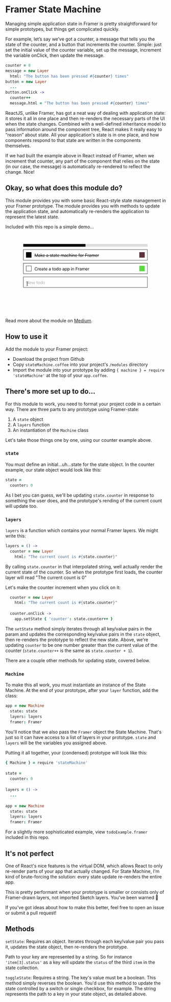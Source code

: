 # Framer State Machine

Managing simple application state in Framer is pretty straightforward for simple prototypes, but things get complicated quickly.

For example, let’s say we’ve got a counter, a message that tells you the state of the counter, and a button that increments the counter. Simple: just set the initial value of the counter variable, set up the message, increment the variable onClick, then update the message.

```coffeescript
counter = 0
message = new Layer
  html: "The button has been pressed #{counter} times"
button = new Layer
  ...
button.onClick ->
  counter++
  message.html = "The button has been pressed #{counter} times"
```

ReactJS, unlike Framer, has got a neat way of dealing with application state: it stores it all in one place and then re-renders the necessary parts of the UI when the state changes. Combined with a well-defined inheritance model to pass information around the component tree, React makes it really easy to “reason” about state. All your application's state is in one place, and how components respond to that state are written in the components themselves.

If we had built the example above in React instead of Framer, when we increment that counter, any part of the component that relies on the state (in our case, the message) is automatically re-rendered to reflect the change. Nice!

## Okay, so what does this module do?

This module provides you with some basic React-style state management in your Framer prototype. The module provides you with methods to update the application state, and automatically re-renders the application to represent the latest state.

Included with this repo is a simple demo...

![State machine demo](/demo.gif)

Read more about the module on [Medium](https://blog.framer.com/react-style-state-machine-for-framer-e1c4e7032e65#.oc8c4jawv).

## How to use it

Add the module to your Framer project:
* Download the project from Github
* Copy `stateMachine.coffee` into your project's `/modules` directory
* Import the module into your prototype by adding `{ machine } = require 'stateMachine'` at the top of your `app.coffee`.

## There's more set up to do...

For this module to work, you need to format your project code in a certain way. There are three parts to any prototype using Framer-state:

1. A `state` object
2. A `layers` function
3. An instantiation of the `Machine` class

Let's take those things one by one, using our counter example above.

### `state`

You must define an initial...uh...state for the state object. In the counter example, our state object would look like this:

```coffeescript
state =
  counter: 0
```

As I bet you can guess, we'll be updating `state.counter` in response to something the user does, and the prototype's rending of the current count will update too.

### `layers`

`layers` is a function which contains your normal Framer layers. We might write this:

```coffeescript
layers = () ->
  counter = new Layer
    html: "The current count is #{state.counter}"
```

By calling `state.counter` in that interpolated string, well actually render the current state of the counter. So when the prototype first loads, the counter layer will read "The current count is 0"

Let's make the counter increment when you click on it:

```coffeescript
  counter = new Layer
    html: "The current count is #{state.counter}"

  counter.onClick ->
    app.setState { 'counter': state.counter++ }
```

The `setState` method simply iterates through all key/value pairs in the param and updates the corresponding key/value pairs in the `state` object, then re-renders the prototype to reflect the new state. Above, we're updating `counter` to be one number greater than the current value of the counter (`state.counter++` is the same as `state.counter + 1`).

There are a couple other methods for updating state, covered below.

### `Machine`

To make this all work, you must instantiate an instance of the State Machine. At the end of your prototype, after your `layer` function, add the class:

```coffeescript
app = new Machine
  state: state
  layers: layers
  framer: Framer
```

You'll notice that we also pass the `Framer` object the State Machine. That's just so it can have access to a list of layers in your prototype. `state` and `layers` will be the variables you assigned above.

Putting it all together, your (condensed) prototype will look like this:

```coffeescript
{ Machine } = require 'stateMachine'

state =
  counter: 0

layers = () ->
  ...

app = new Machine
  state: state
  layers: layers
  framer: Framer
```

For a slightly more sophisticated example, view `todoExample.framer` included in this repo.

## It's not perfect

One of React's nice features is the virtual DOM, which allows React to only re-render parts of your app that actually changed. For State Machine, I'm kind of brute-forcing the solution: every state update re-renders the entire app.

This is pretty performant when your prototype is smaller or consists only of Framer-drawn layers, not imported Sketch layers. You've been warned 🤷

If you've got ideas about how to make this better, feel free to open an issue or submit a pull request!

## Methods

`setState`: Requires an object. Iterates through each key/value pair you pass it, updates the state object, then re-renders the prototype.

Path to your key are represented by a string. So for instance `'item[3].status'` as a key will update the `status` of the third `item` in the state collection.

`toggleState`: Requires a string. The key's value must be a boolean. This method simply reverses the boolean. You'd use this method to update the state controlled by a switch or single checkbox, for example. The string represents the path to a key in your state object, as detailed above.

